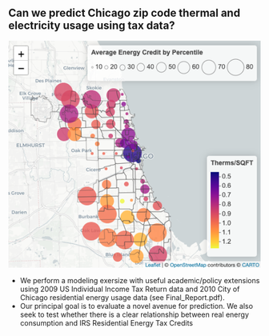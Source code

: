 ## Can we predict Chicago zip code thermal and electricity usage using tax data?  

![](./figures/Vis01.png)

- We perform a modeling exersize with useful academic/policy extensions using 2009 US Individual Income Tax Return data and 2010 City of Chicago residential energy usage data (see Final_Report.pdf).
- Our principal goal is to evaluate a novel avenue for prediction.  We also seek to test whether there is a clear relationship between real energy consumption and IRS Residential Energy Tax Credits
